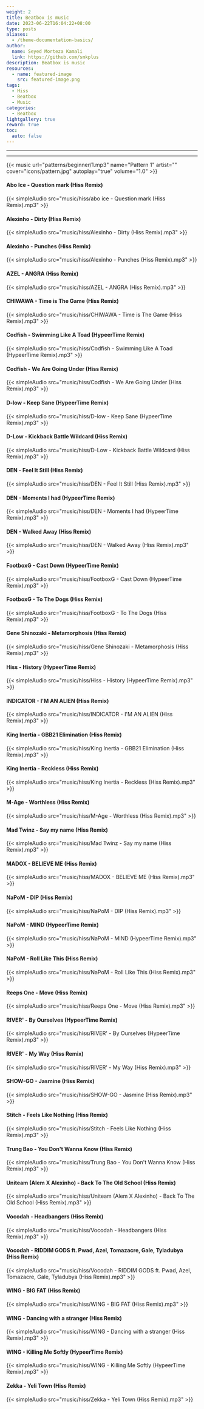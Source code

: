 ```yaml
---
weight: 2
title: Beatbox is music
date: 2023-06-22T16:04:22+08:00
type: posts
aliases:
  - /theme-documentation-basics/
author:
  name: Seyed Morteza Kamali
  link: https://github.com/smkplus
description: Beatbox is music
resources:
  - name: featured-image
    src: featured-image.png
tags:
  - Hiss
  - Beatbox
  - Music
categories:
  - Beatbox
lightgallery: true
reward: true
toc:
  auto: false
---
```

---
---

{{< music url="patterns/beginner/1.mp3" name="Pattern 1" artist="" cover="icons/pattern.jpg" autoplay="true" volume="1.0" >}}


#### Abo Ice - Question mark (Hiss Remix)
{{< simpleAudio src="music/hiss/abo ice - Question mark (Hiss Remix).mp3" >}}

#### Alexinho - Dirty (Hiss Remix)
{{< simpleAudio src="music/hiss/Alexinho - Dirty (Hiss Remix).mp3" >}}

#### Alexinho - Punches (Hiss Remix)
{{< simpleAudio src="music/hiss/Alexinho - Punches (Hiss Remix).mp3" >}}

#### AZEL - ANGRA (Hiss Remix)
{{< simpleAudio src="music/hiss/AZEL - ANGRA (Hiss Remix).mp3" >}}

#### CHIWAWA - Time is The Game (Hiss Remix)
{{< simpleAudio src="music/hiss/CHIWAWA - Time is The Game (Hiss Remix).mp3" >}}

#### Codfish - Swimming Like A Toad (HypeerTime Remix)
{{< simpleAudio src="music/hiss/Codfish - Swimming Like A Toad (HypeerTime Remix).mp3" >}}

#### Codfish - We Are Going Under (Hiss Remix)
{{< simpleAudio src="music/hiss/Codfish - We Are Going Under (Hiss Remix).mp3" >}}

#### D-low - Keep Sane (HypeerTime Remix)
{{< simpleAudio src="music/hiss/D-low - Keep Sane (HypeerTime Remix).mp3" >}}

#### D-Low - Kickback Battle Wildcard (Hiss Remix)
{{< simpleAudio src="music/hiss/D-Low - Kickback Battle Wildcard (Hiss Remix).mp3" >}}

#### DEN - Feel It Still (Hiss Remix)
{{< simpleAudio src="music/hiss/DEN - Feel It Still (Hiss Remix).mp3" >}}

#### DEN - Moments I had (HypeerTime Remix)
{{< simpleAudio src="music/hiss/DEN - Moments I had (HypeerTime Remix).mp3" >}}

#### DEN - Walked Away (Hiss Remix)
{{< simpleAudio src="music/hiss/DEN - Walked Away (Hiss Remix).mp3" >}}

#### FootboxG - Cast Down (HypeerTime Remix)
{{< simpleAudio src="music/hiss/FootboxG - Cast Down (HypeerTime Remix).mp3" >}}

#### FootboxG - To The Dogs (Hiss Remix)
{{< simpleAudio src="music/hiss/FootboxG - To The Dogs (Hiss Remix).mp3" >}}

#### Gene Shinozaki - Metamorphosis (Hiss Remix)
{{< simpleAudio src="music/hiss/Gene Shinozaki - Metamorphosis (Hiss Remix).mp3" >}}

#### Hiss - History (HypeerTime Remix)
{{< simpleAudio src="music/hiss/Hiss - History (HypeerTime Remix).mp3" >}}

#### INDICATOR - I'M AN ALIEN (Hiss Remix)
{{< simpleAudio src="music/hiss/INDICATOR - I'M AN ALIEN (Hiss Remix).mp3" >}}

#### King Inertia - GBB21 Elimination (Hiss Remix)
{{< simpleAudio src="music/hiss/King Inertia - GBB21 Elimination (Hiss Remix).mp3" >}}

#### King Inertia - Reckless (Hiss Remix)
{{< simpleAudio src="music/hiss/King Inertia - Reckless (Hiss Remix).mp3" >}}

#### M-Age - Worthless (Hiss Remix)
{{< simpleAudio src="music/hiss/M-Age - Worthless (Hiss Remix).mp3" >}}

#### Mad Twinz - Say my name (Hiss Remix)
{{< simpleAudio src="music/hiss/Mad Twinz - Say my name (Hiss Remix).mp3" >}}

#### MADOX - BELIEVE ME (Hiss Remix)
{{< simpleAudio src="music/hiss/MADOX - BELIEVE ME (Hiss Remix).mp3" >}}

#### NaPoM - DIP (Hiss Remix)
{{< simpleAudio src="music/hiss/NaPoM - DIP (Hiss Remix).mp3" >}}

#### NaPoM - MIND (HypeerTime Remix)
{{< simpleAudio src="music/hiss/NaPoM - MIND (HypeerTime Remix).mp3" >}}

#### NaPoM - Roll Like This (Hiss Remix)
{{< simpleAudio src="music/hiss/NaPoM - Roll Like This (Hiss Remix).mp3" >}}

#### Reeps One - Move (Hiss Remix)
{{< simpleAudio src="music/hiss/Reeps One - Move (Hiss Remix).mp3" >}}

#### RIVER' - By Ourselves (HypeerTime Remix)
{{< simpleAudio src="music/hiss/RIVER' - By Ourselves (HypeerTime Remix).mp3" >}}

#### RIVER' - My Way (Hiss Remix)
{{< simpleAudio src="music/hiss/RIVER' - My Way (Hiss Remix).mp3" >}}

#### SHOW-GO - Jasmine (Hiss Remix)
{{< simpleAudio src="music/hiss/SHOW-GO - Jasmine (Hiss Remix).mp3" >}}

#### Stitch - Feels Like Nothing (Hiss Remix)
{{< simpleAudio src="music/hiss/Stitch - Feels Like Nothing (Hiss Remix).mp3" >}}

#### Trung Bao - You Don't Wanna Know (Hiss Remix)
{{< simpleAudio src="music/hiss/Trung Bao - You Don't Wanna Know (Hiss Remix).mp3" >}}

#### Uniteam (Alem X Alexinho) - Back To The Old School (Hiss Remix)
{{< simpleAudio src="music/hiss/Uniteam (Alem X Alexinho) - Back To The Old School (Hiss Remix).mp3" >}}

#### Vocodah - Headbangers (Hiss Remix)
{{< simpleAudio src="music/hiss/Vocodah - Headbangers (Hiss Remix).mp3" >}}

#### Vocodah - RIDDIM GODS ft. Pwad, Azel, Tomazacre, Gale, Tyladubya (Hiss Remix)
{{< simpleAudio src="music/hiss/Vocodah - RIDDIM GODS ft. Pwad, Azel, Tomazacre, Gale, Tyladubya (Hiss Remix).mp3" >}}

#### WING - BIG FAT (Hiss Remix)
{{< simpleAudio src="music/hiss/WING - BIG FAT (Hiss Remix).mp3" >}}

#### WING - Dancing with a stranger (Hiss Remix)
{{< simpleAudio src="music/hiss/WING - Dancing with a stranger (Hiss Remix).mp3" >}}

#### WING - Killing Me Softly (HypeerTime Remix)
{{< simpleAudio src="music/hiss/WING - Killing Me Softly (HypeerTime Remix).mp3" >}}

#### Zekka - Yeli Town (Hiss Remix)
{{< simpleAudio src="music/hiss/Zekka - Yeli Town (Hiss Remix).mp3" >}}
